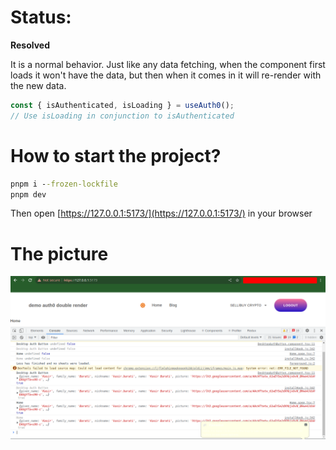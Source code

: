 # Status:

**Resolved**

It is a normal behavior. Just like any data fetching, when the component first loads it won't have the data, but then when it comes in it will re-render with the new data.

```ts
const { isAuthenticated, isLoading } = useAuth0();
// Use isLoading in conjunction to isAuthenticated
```

# How to start the project?

```cmd
pnpm i --frozen-lockfile
pnpm dev
```

Then open [https://127.0.0.1:5173/](https://127.0.0.1:5173/) in your browser

# The picture

![Bug picture](./src/assets/Untitled.png)
